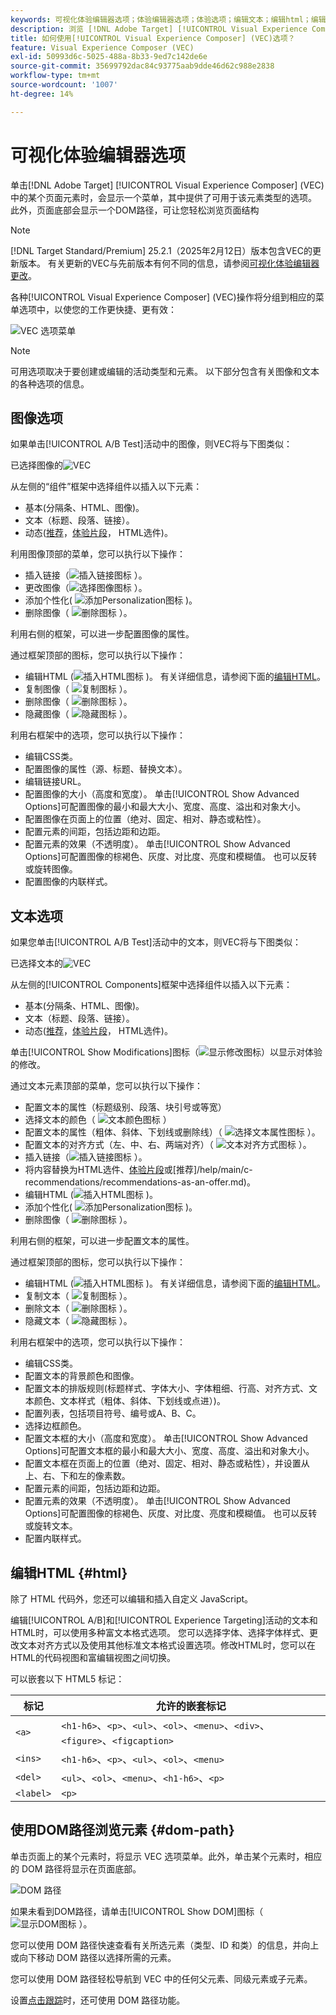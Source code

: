 ```yaml
---
keywords: 可视化体验编辑器选项；体验编辑器选项；体验选项；编辑文本；编辑html；编辑文本/html；编辑背景颜色；背景颜色；插入元素；编辑链接；链接；可视化体验编辑器链接；编辑css类；css类；交换选件；选件交换；交换图像；图像交换；移除项；项移除；隐藏项；项隐藏；重新排列；移动元素；元素移动；调整元素大小；元素大小；扩展选择；导航到此链接；链接导航；链接；链接；撤消；重做；撤消/重做；自定义事件；Web组件；选件决策；选件决策
description: 浏览 [!DNL Adobe Target] [!UICONTROL Visual Experience Composer] (VEC)中可用的选项。
title: 如何使用[!UICONTROL Visual Experience Composer] (VEC)选项？
feature: Visual Experience Composer (VEC)
exl-id: 50993d6c-5025-488a-8b33-9ed7c142de6e
source-git-commit: 35699792dac84c93775aab9dde46d62c988e2838
workflow-type: tm+mt
source-wordcount: '1007'
ht-degree: 14%

---
```


# 可视化体验编辑器选项

单击[!DNL Adobe Target] [!UICONTROL Visual Experience Composer] (VEC)中的某个页面元素时，会显示一个菜单，其中提供了可用于该元素类型的选项。 此外，页面底部会显示一个DOM路径，可让您轻松浏览页面结构

>[!NOTE]
>
>[!DNL Target Standard/Premium] 25.2.1（2025年2月12日）版本包含VEC的更新版本。 有关更新的VEC与先前版本有何不同的信息，请参阅[可视化体验编辑器更改](/help/main/c-experiences/c-visual-experience-composer/vec-changes.md)。


各种[!UICONTROL Visual Experience Composer] (VEC)操作将分组到相应的菜单选项中，以使您的工作更快捷、更有效：

![VEC 选项菜单](/help/main/c-experiences/c-visual-experience-composer/assets/vec-options.png)

>[!NOTE]
>
>可用选项取决于要创建或编辑的活动类型和元素。 以下部分包含有关图像和文本的各种选项的信息。

## 图像选项

如果单击[!UICONTROL A/B Test]活动中的图像，则VEC将与下图类似：

已选择图像的![VEC](/help/main/c-experiences/c-visual-experience-composer/assets/vec-image.png)

从左侧的“组件”框架中选择组件以插入以下元素：

* 基本(分隔条、HTML、图像)。
* 文本（标题、段落、链接）。
* 动态([推荐](/help/main/c-recommendations/recommendations-as-an-offer.md)，[体验片段](/help/main/c-experiences/c-manage-content/aem-experience-fragments.md)， HTML选件)。

利用图像顶部的菜单，您可以执行以下操作：

* 插入链接（![插入链接图标](/help/main/assets/icons/Link.svg) ）。
* 更改图像（![选择图像图标](/help/main/assets/icons/Images.svg) ）。
* 添加个性化( ![添加Personalization图标](/help/main/assets/icons/PersonalizationField.svg) )。
* 删除图像（ ![删除图标](/help/main/assets/icons/Delete.svg) ）。

利用右侧的框架，可以进一步配置图像的属性。

通过框架顶部的图标，您可以执行以下操作：

* 编辑HTML (![插入HTML图标](/help/main/assets/icons/Code.svg) )。 有关详细信息，请参阅下面的[编辑HTML](#html)。
* 复制图像（ ![复制图标](/help/main/assets/icons/Code.svg) ）。
* 删除图像（ ![删除图标](/help/main/assets/icons/Delete.svg) ）。
* 隐藏图像（ ![隐藏图标](/help/main/assets/icons/VisibilityOff.svg) ）。

利用右框架中的选项，您可以执行以下操作：

* 编辑CSS类。
* 配置图像的属性（源、标题、替换文本）。
* 编辑链接URL。
* 配置图像的大小（高度和宽度）。 单击[!UICONTROL Show Advanced Options]可配置图像的最小和最大大小、宽度、高度、溢出和对象大小。
* 配置图像在页面上的位置（绝对、固定、相对、静态或粘性）。
* 配置元素的间距，包括边距和边距。
* 配置元素的效果（不透明度）。 单击[!UICONTROL Show Advanced Options]可配置图像的棕褐色、灰度、对比度、亮度和模糊值。 也可以反转或旋转图像。
* 配置图像的内联样式。

## 文本选项

如果您单击[!UICONTROL A/B Test]活动中的文本，则VEC将与下图类似：

已选择文本的![VEC](/help/main/c-experiences/c-visual-experience-composer/assets/vec-text.png)

从左侧的[!UICONTROL Components]框架中选择组件以插入以下元素：

* 基本(分隔条、HTML、图像)。
* 文本（标题、段落、链接）。
* 动态([推荐](/help/main/c-recommendations/recommendations-as-an-offer.md)，[体验片段](/help/main/c-experiences/c-manage-content/aem-experience-fragments.md)， HTML选件)。

单击[!UICONTROL Show Modifications]图标（![显示修改图标](/help/main/assets/icons/History.svg)）以显示对体验的修改。

通过文本元素顶部的菜单，您可以执行以下操作：

* 配置文本的属性（标题级别、段落、块引号或等宽）
* 选择文本的颜色（ ![文本颜色图标](/help/main/assets/icons/TextColor.svg) ）
* 配置文本的属性（粗体、斜体、下划线或删除线）（ ![选择文本属性图标](/help/main/assets/icons/Text.svg) ）。
* 配置文本的对齐方式（左、中、右、两端对齐）（ ![文本对齐方式图标](/help/main/assets/icons/TextAlignCenter.svg) ）。
* 插入链接（![插入链接图标](/help/main/assets/icons/Link.svg) ）。
* 将内容替换为HTML选件、[体验片段](/help/main/c-experiences/c-manage-content/aem-experience-fragments.md)或[推荐]/help/main/c-recommendations/recommendations-as-an-offer.md)。
* 编辑HTML (![插入HTML图标](/help/main/assets/icons/Code.svg) )。
* 添加个性化( ![添加Personalization图标](/help/main/assets/icons/PersonalizationField.svg) )。
* 删除图像（ ![删除图标](/help/main/assets/icons/Delete.svg) ）。

利用右侧的框架，可以进一步配置文本的属性。

通过框架顶部的图标，您可以执行以下操作：

* 编辑HTML (![插入HTML图标](/help/main/assets/icons/Code.svg) )。 有关详细信息，请参阅下面的[编辑HTML](#html)。
* 复制文本（ ![复制图标](/help/main/assets/icons/Code.svg) ）。
* 删除文本（ ![删除图标](/help/main/assets/icons/Delete.svg) ）。
* 隐藏文本（ ![隐藏图标](/help/main/assets/icons/VisibilityOff.svg) ）。

利用右框架中的选项，您可以执行以下操作：

* 编辑CSS类。
* 配置文本的背景颜色和图像。
* 配置文本的排版规则(标题样式、字体大小、字体粗细、行高、对齐方式、文本颜色、文本样式（粗体、斜体、下划线或点进）)。
* 配置列表，包括项目符号、编号或A、B、C。
* 选择边框颜色。
* 配置文本框的大小（高度和宽度）。 单击[!UICONTROL Show Advanced Options]可配置文本框的最小和最大大小、宽度、高度、溢出和对象大小。
* 配置文本框在页面上的位置（绝对、固定、相对、静态或粘性），并设置从上、右、下和左的像素数。
* 配置元素的间距，包括边距和边距。
* 配置元素的效果（不透明度）。 单击[!UICONTROL Show Advanced Options]可配置图像的棕褐色、灰度、对比度、亮度和模糊值。 也可以反转或旋转文本。
* 配置内联样式。

## 编辑HTML {#html}

除了 HTML 代码外，您还可以编辑和插入自定义 JavaScript。

编辑[!UICONTROL A/B]和[!UICONTROL Experience Targeting]活动的文本和HTML时，可以使用多种富文本格式选项。 您可以选择字体、选择字体样式、更改文本对齐方式以及使用其他标准文本格式设置选项。修改HTML时，您可以在HTML的代码视图和富编辑视图之间切换。

可以嵌套以下 HTML5 标记：

| 标记 | 允许的嵌套标记 |
| --- | --- |
| `<a>` | `<h1-h6>`、`<p>`、`<ul>`、`<ol>`、`<menu>`、`<div>`、`<figure>`、`<figcaption>` |
| `<ins>` | `<h1-h6>`、`<p>`、`<ul>`、`<ol>`、`<menu>` |
| `<del>` | `<ul>`、`<ol>`、`<menu>`、`<h1-h6>`、`<p>` |
| `<label>` | `<p>` |

## 使用DOM路径浏览元素 {#dom-path}

单击页面上的某个元素时，将显示 VEC 选项菜单。此外，单击某个元素时，相应的 DOM 路径将显示在页面底部。

![DOM 路径](/help/main/c-experiences/c-visual-experience-composer/assets/dom-path-refresh.png)

如果未看到DOM路径，请单击[!UICONTROL Show DOM]图标（ ![显示DOM图标](/help/main/assets/icons/LayersBringToFront.svg) ）。

您可以使用 DOM 路径快速查看有关所选元素（类型、ID 和类）的信息，并向上或向下移动 DOM 路径以选择所需的元素。

<!--When you hover over the DOM path, a blue box highlights the corresponding element in the VEC. When you click the element, an orange box highlights the element and the VEC options menu displays, as explained above.-->

您可以使用 DOM 路径轻松导航到 VEC 中的任何父元素、同级元素或子元素。

设置[点击跟踪](/help/main/c-activities/r-success-metrics/click-tracking.md)时，还可使用 DOM 路径功能。

<!--## [!UICONTROL Edit]

The following options are available:

### [!UICONTROL Text/HTML] {#edit-text-html}

Change the HTML code for the element, such as the text for a text area, button, or link.

In addition to HTML code, you can edit and inject custom JavaScript.

Several rich text formatting options are available when editing text and HTML for [!UICONTROL A/B] and [!UICONTROL Experience Targeting] activities. You can choose a font, select a font style, change text alignment, and other standard text formatting options. When modifying HTML, you can toggle between the code view and rich-editing view of the HTML.

The following HTML5 tags can be nested:

|Tag|Allowed Nested Tags|
| --- | --- |
|`<a>`|`<h1-h6>`, `<p>`, `<ul>`, `<ol>`, `<menu>`, `<div>`, `<figure>`, `<figcaption>`|
|`<ins>`|`<h1-h6>`, `<p>`, `<ul>`, `<ol>`, `<menu>`|
|`<del>`|`<ul>`, `<ol>`, `<menu>`, `<h1-h6>`, `<p>`|
|`<label>`|`<p>`|

### [!UICONTROL Background Color]

Use the color picker to select or configure a background color. You can select a color swatch, and adjust it using RGB values or color hex codes. The red x in the color picker makes the background transparent.

**Note:** This option is not available for an element where a background image is set. 

### [!UICONTROL Styles] {#styles}

Use the [!UICONTROL Styles] panel to view or edit the value of existing styles for the selected element. You can also add additional styling.

To access the [!UICONTROL Styles] panel, click a page element from within the VEC, then click **[!UICONTROL Edit]** > **[!UICONTROL Styles]**.

The [!UICONTROL Styles] panel displays on the right side of the VEC. The panel contains a list of styles that lets you edit or add to the selected element. A real-time CSS Editor lets you view changes and add styles if you are comfortable using Cascading Style Sheets (CSS) or if you receive code from your developer.

![Styles panel](/help/main/c-experiences/c-visual-experience-composer/assets/styles-panel-new.png)

As you apply different styles, you can always revert your changes by clicking the [!UICONTROL Revert] icon that displays at the top-right corner of the [!UICONTROL Styles] panel after you change any section. Clicking the [!UICONTROL Revert] icon reverts all changes on the current section's panel.

Expand each section to edit or add styles, as explained below. To save your changes, click the [!UICONTROL Back] icon at the top of the panel to return to the panel's main display, then click **[!UICONTROL Save]**. 

Blue dots on the main panel and next to each option on the various section panels indicate that you have changed the corresponding styles. This visual indicator makes it easy for you to review your changes before clicking [!UICONTROL Save].

>[!NOTE]
>
>Quick actions for layout changes, background color, resizing, and move are also available as separate actions in the VEC menu. These options can be used as separate actions or you can use the Styles menu, as explained here.

* **[!UICONTROL Background]**

  Change the background color and image.

  * Color (specify the color code or use the color picker)
  * Image (select an image from the image picker)
  * Image source (specify an external URL)
  * Attachment
    * Click the top drop-down list to select scroll, fixed, or local
    * Click the bottom drop-down list to select repeat, repeat-x, repeat-y, no-repeat, space, or round
  * Clip
    * Click the top drop-down list to select border-box, padding-box, content-box, or text
    * Click the bottom drop-down list to select auto audio or audio

* **[!UICONTROL Typography]**

  Change the typography of an element. Typography edits are quick and easy. 

  Although the rich text editor (Edit Text/HTML) is available for fine tuning, quick actions to change the entire element is available via this option. If you want to apply typography changes to only a part of the text (not to the full text), use the [rich text editor](/help/main/c-experiences/c-visual-experience-composer/c-vec-code-editor/vec-code-editor.md). 

  You can edit the following typography styles:

  * [!UICONTROL Font size]
  * [!UICONTROL Font weight]
  * [!UICONTROL Font style]
  * [!UICONTROL Color] (specify the color code or use the color picker)
  * [!UICONTROL Word spacing]
  * [!UICONTROL Line height]
  * [!UICONTROL Text alignment]

* **[!UICONTROL Margin]**

  Change the margin for the selected element. You can change the left, right, bottom, and top margins.

  Click the drop-down icon for each margin to choose from the following options:

  * [!UICONTROL Auto] 
  * [!UICONTROL Value] (drag the slider to set the margin or specify the number of pixels for each margin)

  Margin supports positive and negative values.

  Target also supports other size units, such as rem, pc, em. For more information about these units, see [Web Style Sheets CSS Tips and Tricks](https://www.w3.org/Style/Examples/007/units.en.html).

* **[!UICONTROL Padding]**

  Change the padding for the selected element. You can change the left, right, bottom, and top padding.

  Drag the slider to set the padding or specify the number of pixels for padding.

  Padding supports width scales from 0 onwards.

  Target also supports [other size units](https://www.w3.org/Style/Examples/007/units.en.html), such as rem, pc, em.

* **[!UICONTROL Border]**

  Click the border icons at the top of the panel to change the selected element's border.

  You can edit the following styles for each border (top, right, bottom, and left):

  * [!UICONTROL Border style] (none, hidden, dotted, dashed, solid, or double)
  * [!UICONTROL Border color] (specify the color code or use the color picker)
  * [!UICONTROL Border width] (drag the slider to select a border width or specify the width in pixels)

  Border supports width scales from 0 onwards.

  Target also supports [other size units](https://www.w3.org/Style/Examples/007/units.en.html), such as rem, pc, em.

* **[!UICONTROL Position]**

  Move the selected element from its current position. You can change the element's top, bottom, left, right, and [Z-index](https://www.w3schools.com/cssref/pr_pos_z-index.asp) position.

  Click the [!UICONTROL Static] drop-down list to choose from the following position options:

  * [!UICONTROL Static]
  * [!UICONTROL Relative]
  * [!UICONTROL Absolute]
  * [!UICONTROL Sticky]
  * [!UICONTROL Fixed]

  Click the drop-down icon for each position to choose from the following options:

  * [!UICONTROL Auto] 
  * [!UICONTROL Value] (drag the slider to position the element or specify the number of pixels you want to move the element)

  Position supports positive and negative values.

  Target also supports [other size units](https://www.w3.org/Style/Examples/007/units.en.html), such as rem, pc, em.

* **[!UICONTROL Size]**

  Change the selected element's width and height.

  Click the drop-down icon next to [!UICONTROL Width] and [!UICONTROL Height] to choose from the following options:

  * [!UICONTROL Auto] 
  * [!UICONTROL Value] (drag the slider to size the element or specify the number of pixels for each dimension)

* **[!UICONTROL Filter]**

  Drag the slider for each filter option or specify the desired percentage:

  * [!UICONTROL Sepia]
  * [!UICONTROL Contrast]
  * [!UICONTROL Brightness]
  * [!UICONTROL GrayScale]
  * [!UICONTROL Blur]
  * [!UICONTROL Opacity]
  * [!UICONTROL Invert]
  *[!UICONTROL  Hue-rotate]
  * [!UICONTROL Saturate]

* **[!UICONTROL CSS Editor]**

  The real-time CSS Editor lets you view changes and add styles if you are comfortable using Cascading Style Sheets (CSS) or if you receive code from your developer.

  The CSS Editor displays any changes that you make in the Styles panel. As shown in the illustration below, the font size, top border, and image size have been changed:

  ![CSS editor with changes](/help/main/c-experiences/c-visual-experience-composer/assets/css-changes.png)

  Notice the blue dots next to the [!UICONTROL Typography], [!UICONTROL Border], and [!UICONTROL Size] options in the preceding illustration. These dots indicate that you have changed these sections. If you open these section panels, blue dots display next to the specific options that you changed.

  You can type your own code if your desired style is not available by default in the [!UICONTROL Styles].

  The CSS Editor shows details for the current session only. If you save changes and then reopen the editor, details about your previous change do not display in the editor, even if you select the same element again.

  >[!IMPORTANT]
  >
  >You can apply a background image using the CSS Editor, but it might cause flicker. Test your changes before deployment.

### [!UICONTROL CSS Class]

Specify the predefined CSS class used for the element. If more than one element is selected, separate multiple CSS classes with a space.

Available for [!UICONTROL A/B], [!UICONTROL Automated Personalization], and [!UICONTROL Multivariate Test] activities.

### [!UICONTROL Link]

Change the URL in the link.

Use Edit Link to update the selector to point to the same image element. However, linking to a different image element is not supported. To link to a different image element, delete the original action from the code editor and use the [!UICONTROL Visual Experience Composer] to apply the action on the other image element.

## [!UICONTROL Insert Before]

The following options are available:

### [!UICONTROL Offer Decision]

Add an [offer created in [!DNL Adobe Journey Optimizer]](https://experienceleague.adobe.com/docs/journey-optimizer/using/offer-decisioniong/get-started/starting-offer-decisioning.html){target=_blank} to present the best offer and experience to your customers using offer decisioning.

**Note:** This option is available when editing or creating [manual [!UICONTROL A/B Test]](/help/main/c-activities/t-test-ab/test-ab.md#types) or [[!UICONTROL Experience Targeting]](/help/main/c-activities/t-experience-target/experience-target.md) (XT) activities only. This option is not available for other activity types.

For more information, see [Use offer decisions](/help/main/c-integrating-target-with-mac/ajo/offer-decision.md).

### [!UICONTROL Image], [!UICONTROL HTML], and [!UICONTROL Text]

Add any kind of element to your page in addition to modifying existing content. Add text, code, lists, and more to create entirely different experiences to test.

Select an element on the page, then click [!UICONTROL Insert Before] and choose whether you want to insert an image, HTML, or text. The inserted element appears before the selected element.

The behavior of the inserted element depends on the structure of your page, your CSS, and other page configuration options. Valid HTML is required to make your page appear correctly. Always test your page after inserting an item to make sure it appears as expected.

[!UICONTROL Recommendations] supports [!UICONTROL Insert Before] the contents of DIV, SECTION, and ARTICLE tags.

**Note:** Inserting an image requires that [!DNL Adobe Scene7 Publishing System] is enabled so you have access to the image library.

### Recommendation

Include recommendations inside A/B Test (including Auto-Allocate and Auto-Target) and Experience Targeting (XT) activities. For more information, see [Recommendations as an offer](/help/main/c-recommendations/recommendations-as-an-offer.md).

### [!UICONTROL Experience Fragment]

Insert experience fragments created in [!DNL Adobe Experience Manager] (AEM) in [!DNL Target] activities to aid optimization or personalization. For more information, see [AEM Experience Fragments](/help/main/c-experiences/c-manage-content/aem-experience-fragments.md).

## [!UICONTROL Insert After]

The following options are available:

### [!UICONTROL Offer Decision]

Add an [offer created in [!DNL Adobe Journey Optimizer]](https://experienceleague.adobe.com/docs/journey-optimizer/using/offer-decisioniong/get-started/starting-offer-decisioning.html){target=_blank} to present the best offer and experience to your customers using offer decisioning.

**Note:** This option is available when editing or creating [manual [!UICONTROL A/B Test]](/help/main/c-activities/t-test-ab/test-ab.md#types) or [[!UICONTROL Experience Targeting]](/help/main/c-activities/t-experience-target/experience-target.md) (XT) activities only. This option is not available for other activity types.

For more information, see [Use offer decisions](/help/main/c-integrating-target-with-mac/ajo/offer-decision.md).

### [!UICONTROL Image], [!UICONTROL HTML], and [!UICONTROL Text]

Add any kind of element to your page in addition to modifying existing content. Add text, code, lists, and more to create entirely different experiences to test.

Select an element on the page, then click [!UICONTROL Insert After] and choose whether you want to insert an image, HTML, or text. The inserted element appears after the selected element.

The behavior of the inserted element depends on the structure of your page, your CSS, and other page configuration options. Valid HTML is required to make your page appear correctly. Always test your page after inserting an item to make sure it appears as expected.

[!UICONTROL Recommendations] supports [!UICONTROL Insert After] the contents of DIV, SECTION, and ARTICLE tags.

**Note:** Inserting an image requires that [!DNL Adobe Scene7 Publishing System] is enabled so you have access to the image library.

### Recommendation

Include recommendations inside A/B Test (including Auto-Allocate and Auto-Target) and Experience Targeting (XT) activities. For more information, see [Recommendations as an offer](/help/main/c-recommendations/recommendations-as-an-offer.md).

### [!UICONTROL Experience Fragment]

Insert experience fragments created in [!DNL Adobe Experience Manager] (AEM) in [!DNL Target] activities to aid optimization or personalization. For more information, see [AEM Experience Fragments](/help/main/c-experiences/c-manage-content/aem-experience-fragments.md).

## [!UICONTROL Replace Content]

The following options are available:

### [!UICONTROL Offer Decision]

Add an [offer created in [!DNL Adobe Journey Optimizer]](https://experienceleague.adobe.com/docs/journey-optimizer/using/offer-decisioniong/get-started/starting-offer-decisioning.html){target=_blank} to present the best offer and experience to your customers using offer decisioning.

**Note:** This option is available when editing or creating [manual [!UICONTROL A/B Test]](/help/main/c-activities/t-test-ab/test-ab.md#types) or [[!UICONTROL Experience Targeting]](/help/main/c-activities/t-experience-target/experience-target.md) (XT) activities only. This option is not available for other activity types.

For more information, see [Use offer decisions](/help/main/c-integrating-target-with-mac/ajo/offer-decision.md).

### [!UICONTROL Image]

Select a different image from the Content Library. The images available for swapping include the images uploaded to the Experience Cloud assets folder or uploaded in the Content Library in Target.

During initial activity creation, the URL displayed is not the URL used for delivery. Upon activity synching, that URL is updated to a production Scene7 URL.

For example, the initial URL might look like the following example:

`https://test.marketing.adobe.com/content/dam/mac/scholasticinc/Aug_MBM.jpeg?ch_ck=1470774943867`

After activity syncing, the delivery URL might look like the following example:

`http://s7d2.scene7.com/is/image/TargetTest/Aug_MBM?tm=1470768352933&fit=constrain&hei=173&wid=300`

Recommendations supports Replace With in DIV, SECTION, and ARTICLE tags.

**Note:** Swapping images requires an Adobe Scene7 Publishing System Account.

### [!UICONTROL HTML Offer]

Select a different offer from the [!UICONTROL Content Library].

**Note:** HTML Offers are stored on [!DNL Target] servers.

An HTML offer can be up to 256 KB.

### Recommendation

Include recommendations inside A/B Test (including Auto-Allocate and Auto-Target) and Experience Targeting (XT) activities. For more information, see [Recommendations as an offer](/help/main/c-recommendations/recommendations-as-an-offer.md).

### [!UICONTROL Experience Fragment]

Insert experience fragments created in [!DNL Adobe Experience Manager] (AEM) in [!DNL Target] activities to aid optimization or personalization. For more information, see [AEM Experience Fragments](/help/main/c-experiences/c-manage-content/aem-experience-fragments.md).

## [!UICONTROL Layout]

The following options are available:

### [!UICONTROL Rearrange]

Drag the element to another location inside the same parent element or DIV. Other elements shift location to make space for the rearranged element.

**Note**: Click-tracking does not work on rearranged items.

Currently, certain VEC actions, such as [!UICONTROL Rearrange] and [!UICONTROL Move], assume that the sibling elements of the source and destination parent elements are completely loaded. If lazy loading occurs under the parent DOM elements (source or destination), these VEC actions can cause inconsistent behavior. We are working on a more reliable approach to make VEC actions work in lazy-loaded DOM elements. As a temporary workaround, you can use [!UICONTROL Custom Code] in these scenarios to render your experiences.

### [!UICONTROL Resize]

Resize an element on your page. When you select [!UICONTROL Resize], a handle appears in the bottom-right corner of the element that lets you drag that corner to resize. Hold the Shift key to retain the same aspect ratio.

**Note:** Inline elements cannot be resized.

### [!UICONTROL Move] {#move}

Move elements on your page. Unlike the [!UICONTROL Rearrange] option, [!UICONTROL Move] does not shift other elements to make room for the element being moved. Use the arrow keys to fine tune the move. (Planned enhancement: support to ensure moved elements are not hidden behind other elements.)

In certain situations, such as when a CSS restriction requires an element to remain inside its parent element, you cannot move the element outside its parent. An element cannot be moved outside of a container that has following CSS property: `overflow: hidden`.

See [!UICONTROL Rearrange] above for more information about inconsistent behavior with the [!UICONTROL Move] and [!UICONTROL Rearrange] actions due to lazy loading of DOM elements.

### [!UICONTROL Hide]

Hide the element. The white space remains, but the content is removed.

### [!UICONTROL Remove]

Remove the element. The white space behind the image is removed and the space where the element was is collapsed.

**Note:** Items within a "classic" mbox (an mbox created within a Target Classic campaign) cannot be removed using this option.

## [!UICONTROL Expand Section]

Select the parent element in addition to the originally selected element. When you select any parent element, all children of that element are automatically selected. You can expand the selection multiple times.

## [!UICONTROL Navigate to Link]

Open the destination of the link.

## [!UICONTROL Undo]/[!UICONTROL Redo]

Undo changes you make to your activities during an editing session. You can also redo changes that have been previously undone.

## Considerations {#considerations}

* If an offer contains HTML content, see "How at.js renders offers with HTML content" in [How at.js works](https://experienceleague.adobe.com/docs/target-dev/developer/client-side/at-js-implementation/at-js/how-atjs-works.html){target=_blank} for more information.

## Custom element support {#custom}

The VEC supports [Web Components](https://developer.mozilla.org/en-US/docs/Web/Web_Components) to let you create and test personalized experiences and offers on custom elements and on elements inside custom elements. This functionality is available in the VEC for all [!DNL Target] activity types.

>[!NOTE]
>
>VEC support for custom elements is supported in [at.js version](https://experienceleague.adobe.com/docs/target-dev/developer/client-side/at-js-implementation/target-atjs-versions.html){target=_blank} 2.7.0 (or later){target=_blank}. Ensure that your website has the required version deployed. If you are using the [Visual Experience Composer helper extension](/help/main/c-experiences/c-visual-experience-composer/r-troubleshoot-composer/vec-helper-browser-extension.md), it must also have the required version of at.js deployed. The VEC options described above are not visible and available for use with non-supported versions of at.js.
>
>VEC support for custom elements is currently not supported with the [Adobe Experience Platform Web SDK](https://experienceleague.adobe.com/docs/target-dev/developer/client-side/aep-web-sdk.html){target=_blank}.

Most VEC actions are supported on custom events and inside custom events, with the following exceptions: 

The following actions are not available on custom elements:

* [!UICONTROL Edit]
  * [!UICONTROL Text/HTML]
  * [!UICONTROL Link]
  * [!UICONTROL Edit Source]

* [!UICONTROL Replace Content]

The following action is not available inside custom elements:

* [!UICONTROL Layout]
  * [!UICONTROL Rearrange]-->
